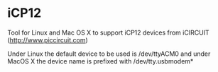 iCP12
=====

Tool for Linux and Mac OS X to support iCP12 devices from iCIRCUIT (http://www.piccircuit.com)

Under Linux the default device to be used is /dev/ttyACM0 and under MacOS X the device name is prefixed with /dev/tty.usbmodem*
